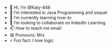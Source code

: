 - 👋 Hi, I’m @Katy-848
- 👀 I’m interested in Java Programming and sequel
- 🌱 I’m currently learning how-to
- 💞️ I’m looking to collaborate on linkedIn Learning
- 📫 How to reach me email
- 😄 Pronouns: Mrs
- ⚡ Fun fact: I love logic

<!---
Katy-848/Katy-848 is a ✨ special ✨ repository because its `README.md` (this file) appears on your GitHub profile.
You can click the Preview link to take a look at your changes.
--->
